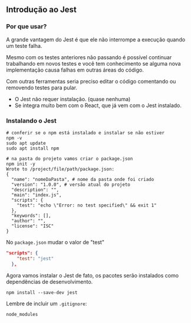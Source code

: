 ## Introdução ao Jest

### Por que usar?

A grande vantagem do Jest é que ele não interrompe a execução quando um teste falha.

Mesmo com os testes anteriores não passando é possível continuar trabalhando em novos testes e você tem conhecimento se alguma nova implementação causa falhas em outras áreas do código.

Com outras ferramentas seria preciso editar o código comentando ou removendo testes para pular.
- O Jest não requer instalação. (quase nenhuma)
- Se integra muito bem com o React, que já vem com o Jest instalado.

### Instalando o Jest
~~~shell Terminal
# conferir se o npm está instalado e instalar se não estiver
npm -v
sudo apt update
sudo apt install npm

# na pasta do projeto vamos criar o package.json
npm init -y
Wrote to /project/file/path/package.json:
{
  "name": "nomeDaPasta", # nome da pasta onde foi criado
  "version": "1.0.0", # versão atual do projeto
  "description": "",
  "main": "index.js",
  "scripts": {
    "test": "echo \"Error: no test specified\" && exit 1"
  },
  "keywords": [],
  "author": "",
  "license": "ISC"
}
~~~
No `package.json` mudar o valor de "test"
~~~json package.json
"scripts": {
    "test": "jest"
  },
~~~
Agora vamos instalar o Jest de fato, os pacotes serão instalados como dependências de desenvolvimento.
~~~shell
npm install --save-dev jest
~~~
Lembre de incluir um `.gitignore`:
~~~
node_modules
~~~
